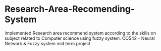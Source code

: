 # Research-Area-Recomending-System
Implemented Research area recommend system according to the  skills on subject related to Computer science using fuzzy system. CO542 -  Neural Network &amp; Fuzzy system  mid term project
